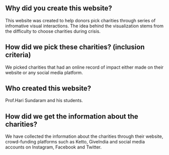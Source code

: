 
## Why did you create this website?
This website was created to help donors pick charities through series of infromative visual interactions. The idea behind the visualization stems from the difficulty to choose charities during crisis. 

## How did we pick these charities? (inclusion criteria)
We picked charities that had an online record of impact either made on their website or any social media platform.
 
## Who created this website?
Prof.Hari Sundaram and his students.

## How did we get the information about the charities?
We have collected the information about the charities through their website, crowd-funding platforms such as Ketto, GiveIndia and social media accounts on Instagram, Facebook and Twitter. 
